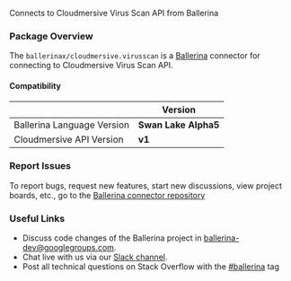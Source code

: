 Connects to Cloudmersive Virus Scan API from Ballerina

### Package Overview

The `ballerinax/cloudmersive.virusscan` is a [Ballerina](https://ballerina.io/) connector for connecting to Cloudmersive Virus Scan API.

#### Compatibility
|                               | Version               |
|-------------------------------|-----------------------|
| Ballerina Language Version    | **Swan Lake Alpha5**  |
| Cloudmersive API Version      | **v1**                |

### Report Issues
To report bugs, request new features, start new discussions, view project boards, etc., go to the [Ballerina connector repository](https://github.com/ballerina-platform/ballerinax-openapi-connectors)
### Useful Links
- Discuss code changes of the Ballerina project in [ballerina-dev@googlegroups.com](mailto:ballerina-dev@googlegroups.com).
- Chat live with us via our [Slack channel](https://ballerina.io/community/slack/).
- Post all technical questions on Stack Overflow with the [#ballerina](https://stackoverflow.com/questions/tagged/ballerina) tag

